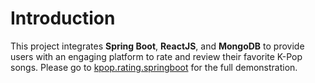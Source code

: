 # Introduction
This project integrates **Spring Boot**, **ReactJS**, and **MongoDB** to provide users with an engaging platform to rate and review their favorite K-Pop songs. Please go to [kpop.rating.springboot](https://github.com/WoodyLinwc/kpop.rating.springboot) for the full demonstration.